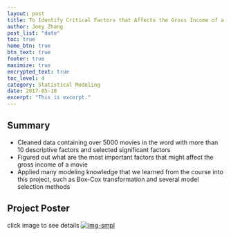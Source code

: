 ```yaml
---
layout: post
title: To Identify Critical Factors that Affects the Gross Income of a Movie
author: Joey Zhang
post_list: "date"
toc: true
home_btn: true
btn_text: true
footer: true
maximize: true
encrypted_text: true
toc_level: 4
category: Statistical Modeling
date: 2017-05-10
excerpt: "This is excerpt."
---
```


## Summary
* Cleaned data containing over 5000 movies in the word with more than 10 descriptive factors and selected significant factors
* Figured out what are the most important factors that might affect the gross income of a movie
* Applied many modeling knowledge that we learned from the course into this project, such as Box-Cox transformation and several model selection methods

## Project Poster
click image to see details
<a href="https://o365coloradoedu-my.sharepoint.com/personal/huzh1658_colorado_edu/Documents/produce-high-profit.pdf?&originalPath=aHR0cHM6Ly9vMzY1Y29sb3JhZG9lZHUtbXkuc2hhcmVwb2ludC5jb20vOmI6L2cvcGVyc29uYWwvaHV6aDE2NThfY29sb3JhZG9fZWR1L0VSQ0hTSzZhTnJaTW5EMllLNTJOTC1jQlU0V2RrTWZORUYtNDdoYWxuT19jaFE_cnRpbWU9a2RhS2dzcnMxMGc" target="_blank">
![img-smpl]({{site.url}}{{site.baseurl}}{{site.assets_path}}/img/poster.png)
</a>
